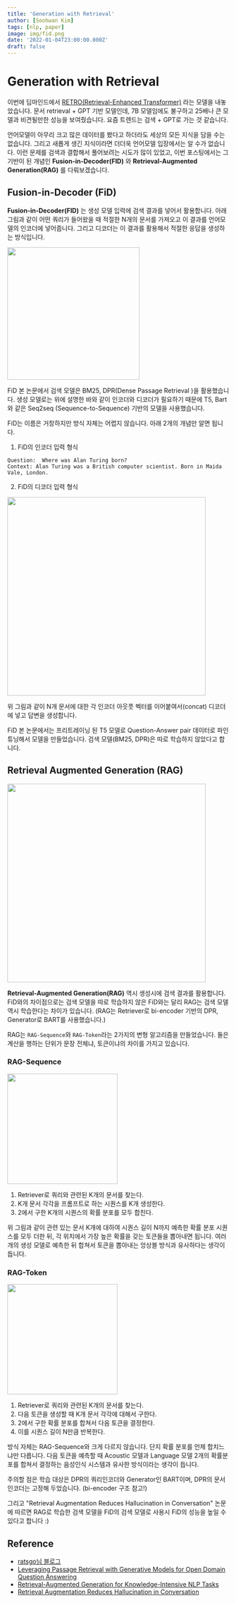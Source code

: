 ```yaml
---
title: 'Generation with Retrieval'
author: [Soohwan Kim]
tags: [nlp, paper]
image: img/fid.png
date: '2022-01-04T23:00:00.000Z'
draft: false
---
```


# Generation with Retrieval
  
이번에 딥마인드에서 [RETRO(Retrieval-Enhanced Transformer)](https://deepmind.com/research/publications/2021/improving-language-models-by-retrieving-from-trillions-of-tokens) 라는 모델을 내놓았습니다. 문서 retrieval + GPT 기반 모델인데, 
7B 모델임에도 불구하고 25배나 큰 모델과 비견될만한 성능을 보여줬습니다. 요즘 트렌드는 검색 + GPT로 가는 것 같습니다.  
  
언어모델이 아무리 크고 많은 데이터를 봤다고 하더라도 세상의 모든 지식을 담을 수는 없습니다. 
그리고 새롭게 생긴 지식이라면 더더욱 언어모델 입장에서는 알 수가 없습니다. 이런 문제를 검색과 결합해서 
풀어보려는 시도가 많이 있었고, 이번 포스팅에서는 그 기반이 된 개념인 **Fusion-in-Decoder(FID)** 와 **Retrieval-Augmented Generation(RAG)** 
를 다뤄보겠습니다.  
  
## Fusion-in-Decoder (FiD)
  
**Fusion-in-Decoder(FID)** 는 생성 모델 입력에 검색 결과를 넣어서 활용합니다. 
아래 그림과 같이 어떤 쿼리가 들어왔을 때 적절한 N개의 문서를 가져오고 이 결과를 언어모델의 인코더에 넣어줍니다. 
그리고 디코더는 이 결과를 활용해서 적절한 응답을 생성하는 방식입니다.  
  
<img src="https://user-images.githubusercontent.com/42150335/148075563-977db2da-5297-41f1-9f11-cfd54f9ffe4a.png" width="300">  
  
FiD 본 논문에서 검색 모델은 BM25, DPR(Dense Passage Retrieval )을 활용했습니다. 생성 모델로는 위에 설명한 바와 같이 
인코더와 디코더가 필요하기 때문에 T5, Bart와 같은 Seq2seq (Sequence-to-Sequence) 기반의 모델을 사용했습니다. 
  
FiD는 이름은 거창하지만 방식 자체는 어렵지 않습니다. 아래 2개의 개념만 알면 됩니다.
    
1. FiD의 인코더 입력 형식  
  
```
Question:  Where was Alan Turing born? 
Context: Alan Turing was a British computer scientist. Born in Maida Vale, London.
```
  
2. FiD의 디코더 입력 형식
  
<img src="https://user-images.githubusercontent.com/42150335/148076695-0fd48602-36dc-4d95-b579-b3c720a32c7d.png" width="450">
  
위 그림과 같이 N개 문서에 대한 각 인코더 아웃풋 벡터를 이어붙여서(concat) 디코더에 넣고 답변을 생성합니다.  
  
FiD 본 논문에서는 프리트레이닝 된 T5 모델로 Question-Answer pair 데이터로 파인튜닝해서 모델을 만들었습니다. 
검색 모델(BM25, DPR)은 따로 학습하지 않았다고 합니다.
  
## Retrieval Augmented Generation (RAG)
  
<img src="https://user-images.githubusercontent.com/42150335/148077292-38acd9d7-e6b7-46aa-821a-4a918ca0f7d8.png" width="450">
  
**Retrieval-Augmented Generation(RAG)** 역시 생성시에 검색 결과를 활용합니다. 
FiD와의 차이점으로는 검색 모델을 따로 학습하지 않은 FiD와는 달리 RAG는 검색 모델 역시 학습한다는 차이가 있습니다. 
(RAG는 Retriever로 bi-encoder 기반의 DPR, Generator로 BART를 사용했습니다.)
  
RAG는 `RAG-Sequence`와 `RAG-Token`라는 2가지의 변형 알고리즘을 만들었습니다.
둘은 계산을 행하는 단위가 문장 전체냐, 토큰이냐의 차이를 가지고 있습니다.
  
### RAG-Sequence
  
<img src="https://user-images.githubusercontent.com/42150335/148079083-bbe3b655-665f-4e46-b76f-7ae91c2ee3a1.png" width="250">
    
1. Retriever로 쿼리와 관련된 K개의 문서를 찾는다.
2. K개 문서 각각을 프롬프트로 하는 시퀀스를 K개 생성한다.
3. 2에서 구한 K개의 시퀀스의 확률 분포를 모두 합친다.
  
위 그림과 같이 관련 있는 문서 K개에 대하여 시퀀스 길이 N까지 예측한 확률 분포 시퀀스를 모두 더한 뒤, 
각 위치에서 가장 높은 확률을 갖는 토큰들을 뽑아내면 됩니다. 
여러개의 생성 모델로 예측한 뒤 합쳐서 토큰을 뽑아내는 앙상블 방식과 유사하다는 생각이 듭니다.  
  
### RAG-Token
  
<img src="https://user-images.githubusercontent.com/42150335/148079562-daff56f3-1fbe-4e33-a66a-6fa649ddade5.png" width="250">
  
1. Retriever로 쿼리와 관련된 K개의 문서를 찾는다.
2. 다음 토큰을 생성할 때 K개 문서 각각에 대해서 구한다.
3. 2에서 구한 확률 분포를 합쳐서 다음 토큰을 결정한다.
4. 이를 시퀀스 길이 N만큼 반복한다.
  
방식 자체는 RAG-Sequence와 크게 다르지 않습니다. 
단지 확률 분포를 언제 합치느냐만 다릅니다. 
다음 토큰을 예측할 때 Acoustic 모델과 Language 모델 2개의 확률분포를 합쳐서 결정하는 
음성인식 시스템과 유사한 방식이라는 생각이 듭니다.  
  
주의할 점은 학습 대상은 DPR의 쿼리인코더와 Generator인 BART이며, DPR의 문서 인코더는 고정해 두었습니다. (bi-encoder 구조 참고!)  
  
그리고 "Retrieval Augmentation Reduces Hallucination in Conversation" 논문에 따르면 RAG로 학습한 검색 모델을 
FiD의 검색 모델로 사용시 FiD의 성능을 높일 수 있다고 합니다 :)
  
## Reference
  
- [ratsgo님 블로그](https://ratsgo.github.io/insight-notes/docs/qa/answerer)
- [Leveraging Passage Retrieval with Generative Models for Open Domain Question Answering](https://arxiv.org/pdf/2007.01282.pdf)  
- [Retrieval-Augmented Generation for Knowledge-Intensive NLP Tasks](https://arxiv.org/pdf/2005.11401.pdf)
- [Retrieval Augmentation Reduces Hallucination in Conversation](https://arxiv.org/pdf/2104.07567.pdf)
